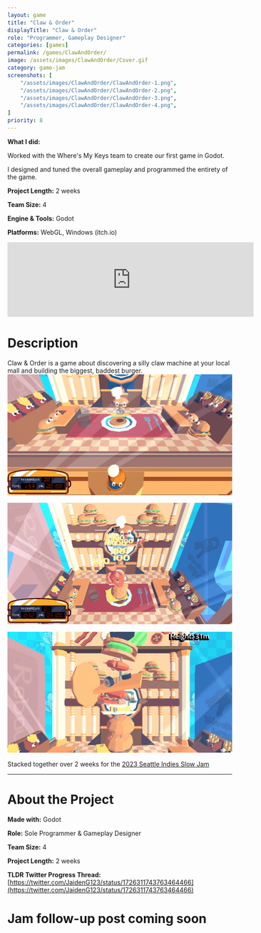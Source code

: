 ```yaml
---
layout: game
title: "Claw & Order"
displayTitle: "Claw & Order"
role: "Programmer, Gameplay Designer"
categories: [games]
permalink: /games/ClawAndOrder/
image: /assets/images/ClawAndOrder/Cover.gif
category: game-jam
screenshots: [
    "/assets/images/ClawAndOrder/ClawAndOrder-1.png",
    "/assets/images/ClawAndOrder/ClawAndOrder-2.png",
    "/assets/images/ClawAndOrder/ClawAndOrder-3.png",
    "/assets/images/ClawAndOrder/ClawAndOrder-4.png",
]
priority: 8 
---
```

**What I did:** 

Worked with the Where's My Keys team to create our first game in Godot.

I designed and tuned the overall gameplay and programmed the entirety of the game.
 
**Project Length:** 2 weeks

**Team Size:** 4

**Engine & Tools:** Godot

**Platforms:** WebGL, Windows (itch.io)

<!--more-->


<div class="itch-container">
<iframe frameborder="0" src="https://itch.io/embed/2325668?bg_color=b6eafc&amp;fg_color=222222&amp;link_color=fa5c5c&amp;border_color=9eaab3" width="552" height="167"><a href="https://jaideng123.itch.io/claw-and-order">Claw &amp; Order by Jaiden Gerig, lzklein, bordenary, Brandon Garcia</a></iframe>
</div>

# Description
Claw & Order is a game about discovering a silly claw machine at your local mall and building the biggest, baddest burger.
![Gif of Gameplay](/assets/images/ClawAndOrder/drop-1.gif)

![Another Gif of Gameplay](/assets/images/ClawAndOrder/drop-2.gif)

![Another Another Gif of Gameplay](/assets/images/ClawAndOrder/result.gif)


Stacked together over 2 weeks for the [2023 Seattle Indies Slow Jam](https://itch.io/jam/seattle-indies-slow-jam-2023)


---
# About the Project
**Made with:** Godot

**Role:** Sole Programmer & Gameplay Designer

**Team Size:** 4

**Project Length:** 2 weeks

**TLDR Twitter Progress Thread:** [https://twitter.com/JaidenG123/status/1726311743763464466](https://twitter.com/JaidenG123/status/1726311743763464466)

# Jam follow-up post coming soon
